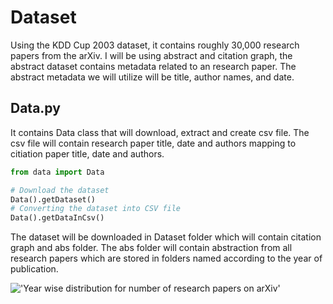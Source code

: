 # Dataset
Using the KDD Cup 2003 dataset, it contains roughly 30,000 research papers from the arXiv. I will be using abstract and citation graph, the abstract dataset contains metadata related to an research paper. The abstract metadata we will utilize will be title, author names, and date.
## Data.py
It contains Data class that will download, extract and create csv file. The csv file will contain research paper title, date and authors mapping to citiation paper title, date and authors.
```python
from data import Data

# Download the dataset
Data().getDataset()
# Converting the dataset into CSV file
Data().getDataInCsv()
```
The dataset will be downloaded in Dataset folder which will contain citation graph and abs folder. The abs folder will contain abstraction from all research papers which are stored in folders named according to the year of publication.

!['Year wise distribution for number of research papers on arXiv']('https://github.com/shaswa123/IIITD-assignment/blob/master/yearwise_distribution.png?raw=true' "Year-wise distribution")
